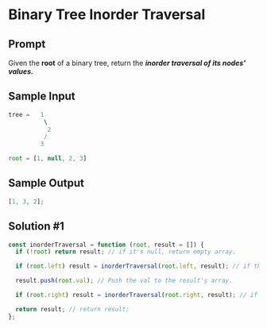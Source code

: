 # Binary Tree Inorder Traversal

## Prompt

Given the **root** of a binary tree, return the **_inorder traversal of its nodes' values._**

## Sample Input

```js
tree =   1
          \
           2
          /
         3

root = [1, null, 2, 3]
```

## Sample Output

```js
[1, 3, 2];
```

## Solution #1

```js
const inorderTraversal = function (root, result = []) {
  if (!root) return result; // if it's null, return empty array.

  if (root.left) result = inorderTraversal(root.left, result); // if there's a left, callback the function on the left.

  result.push(root.val); // Push the val to the result's array.

  if (root.right) result = inorderTraversal(root.right, result); // if there's a right, callback the function on the right.

  return result; // return result;
};
```
